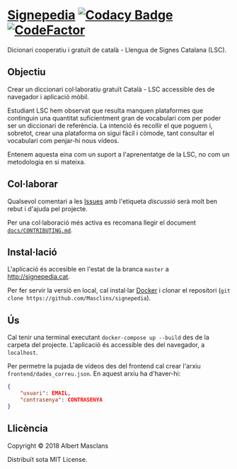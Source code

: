 # [Signepedia](http://signepedia.cat) [![Codacy Badge](https://api.codacy.com/project/badge/Grade/a35eacf1879e41b7b5e5c330f37b3e22)](https://www.codacy.com/app/masclins/signepedia?utm_source=github.com&amp;utm_medium=referral&amp;utm_content=Masclins/signepedia&amp;utm_campaign=Badge_Grade) [![CodeFactor](https://www.codefactor.io/repository/github/masclins/signepedia/badge)](https://www.codefactor.io/repository/github/masclins/signepedia)
Dicionari cooperatiu i gratuït de català - Llengua de Signes Catalana (LSC).

## Objectiu
Crear un diccionari col·laboratiu gratuït Català - LSC accessible des de navegador i aplicació mòbil.

Estudiant LSC hem observat que resulta manquen plataformes que continguin una quantitat suficientment gran de vocabulari com per poder ser un diccionari de referència. La intenció és recollir el que poguem i, sobretot, crear una plataforma on sigui fàcil i còmode, tant consultar el vocabulari com penjar-hi nous vídeos.

Entenem aquesta eina com un suport a l'aprenentatge de la LSC, no com un metodologia en si mateixa.

## Col·laborar
Qualsevol comentari a les [Issues](https://github.com/Masclins/signepedia/issues?q=is%3Aissue+is%3Aopen+label%3Adiscussi%C3%B3) amb l'etiqueta *discussió* serà molt ben rebut i d'ajuda pel projecte.

Per una col·laboració més activa es recomana llegir el document [`docs/CONTRIBUTING.md`](https://github.com/Masclins/signepedia/blob/nou-csv/docs/CONTRIBUTING.md).

## Instal·lació
L'aplicació és accesible en l'estat de la branca `master` a http://signepedia.cat.

Per fer servir la versió en local, cal instal·lar [Docker](https://store.docker.com/search?type=edition&offering=community) i clonar el repositori (`git clone https://github.com/Masclins/signepedia`).

## Ús
Cal tenir una terminal executant `docker-compose up --build` des de la carpeta del projecte.
L'aplicació és accessible des del navegador, a `localhost`.

Per permetre la pujada de vídeos des del frontend cal crear l'arxiu `frontend/dades_correu.json`.
En aquest arxiu ha d'haver-hi:
```json
{
	"usuari": EMAIL,
	"contrasenya": CONTRASENYA
}
```

## Llicència

Copyright © 2018 Albert Masclans

Distribuït sota MIT License.

